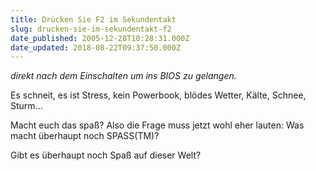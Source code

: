 ```yaml
---
title: Drücken Sie F2 im Sekundentakt
slug: drucken-sie-im-sekundentakt-f2
date_published: 2005-12-28T10:28:31.000Z
date_updated: 2018-08-22T09:37:50.000Z
---
```


*direkt nach dem Einschalten um ins BIOS zu gelangen.*

Es schneit, es ist Stress, kein Powerbook, blödes Wetter, Kälte, Schnee, Sturm...

Macht euch das spaß? Also die Frage muss jetzt wohl eher lauten: Was macht überhaupt noch SPASS(TM)?

Gibt es überhaupt noch Spaß auf dieser Welt?
